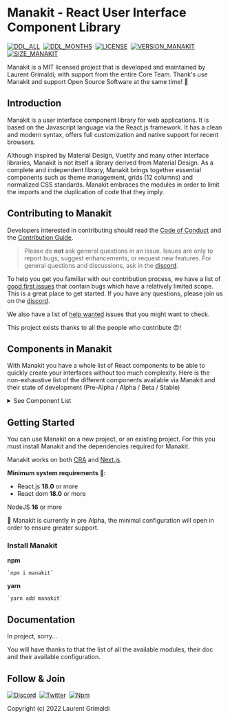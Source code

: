 # Manakit - React User Interface Component Library

[![DDL_ALL](https://img.shields.io/npm/dt/manakit.svg)](https://www.npmjs.com/package/manakit)&nbsp;
[![DDL_MONTHS](https://img.shields.io/npm/dm/manakit.svg)](https://www.npmjs.com/package/manakit)&nbsp;
[![LICENSE](https://img.shields.io/npm/l/manakit.svg)](https://www.npmjs.com/package/manakit)&nbsp;
[![VERSION_MANAKIT](https://img.shields.io/npm/v/manakit.svg)](https://www.npmjs.com/package/manakit)&nbsp;
[![SIZE_MANAKIT](https://packagephobia.now.sh/badge?p=manakit)](https://www.npmjs.com/package/manakit)&nbsp;

Manakit is a MIT licensed project that is developed and maintained by Laurent Grimaldi; with support from the entire Core Team. Thank's use Manakit and support Open Source Software at the same time! 🎉

## Introduction

Manakit is a user interface component library for web applications. It is based on the Javascript language via the React.js framework. It has a clean and modern syntax, offers full customization and native support for recent browsers.

Although inspired by Material Design, Vuetify and many other interface libraries, Manakit is not itself a library derived from Material Design. As a complete and independent library, Manakit brings together essential components such as theme management, grids (12 columns) and normalized CSS standards. Manakit embraces the modules in order to limit the imports and the duplication of code that they imply.

## Contributing to Manakit

Developers interested in contributing should read the [Code of Conduct](https://github.com/manastone/manakit/blob/main/CODE_OF_CONDUCT.md) and the [Contribution Guide](https://github.com/manastone/manakit/blob/main/CONTRIBUTING.md).

> Please do **not** ask general questions in an issue. Issues are only to report bugs, suggest enhancements, or request new features. For general questions and discussions, ask in the [discord](https://discord.gg/ATm5mcPK3h).

To help you get you familiar with our contribution process, we have a list of [good first issues](https://github.com/manastone/manakit/labels/good%20first%20issues) that contain bugs which have a relatively limited scope. This is a great place to get started. If you have any questions, please join us on the [discord](https://discord.gg/ATm5mcPK3h).

We also have a list of [help wanted](https://github.com/manastone/manakit/labels/help%20wanted) issues that you might want to check.

This project exists thanks to all the people who contribute 😍!

## Components in Manakit

With Manakit you have a whole list of React components to be able to quickly create your interfaces without too much complexity. Here is the non-exhaustive list of the different components available via Manakit and their state of development (Pre-Alpha / Alpha / Beta / Stable)

<details>
<summary>See Component List</summary>
<br />

| **Component**    | **Children Component** | **State** |
| ---------------- | ---------------------- | --------- |
| Alert            | \*                     | Pre-Alpha |
| App              | \*                     | Alpha     |
| AppBar           | \*                     | Pre-Alpha |
| Avatar           | \*                     | Pre-Alpha |
| BottomBar        | \*                     | Pre-Alpha |
| Breadcrumbs      | \*                     | Pre-Alpha |
| Btn              | \*                     | Pre-Alpha |
| Cards            | \*                     | Pre-Alpha |
| \*               | Card                   | Pre-Alpha |
| \*               | CardActions            | Pre-Alpha |
| \*               | CardSubTitle           | Pre-Alpha |
| \*               | CardText               | Pre-Alpha |
| \*               | CardTitle              | Pre-Alpha |
| Chip             | \*                     | Pre-Alpha |
| Content          | \*                     | Pre-Alpha |
| Dialog           | \*                     | Pre-Alpha |
| Divider          | \*                     | Pre-Alpha |
| ExpansionPanels  | \*                     | Pre-Alpha |
| \*               | ExpansionPanel         | Pre-Alpha |
| \*               | ExpansionPanelContent  | Pre-Alpha |
| \*               | ExpansionPanelHeader   | Pre-Alpha |
| \*               | ExpansionPanels        | Pre-Alpha |
| Footer           | \*                     | Pre-Alpha |
| Grids            | \*                     | Alpha     |
| \*               | GridCol                | Alpha     |
| \*               | Container              | Alpha     |
| \*               | GridRow                | Alpha     |
| \*               | Spacer                 | Alpha     |
| Icon             | \*                     | Pre-Alpha |
| InputEl          | \*                     | Pre-Alpha |
| Layout           | \*                     | Pre-Alpha |
| \*               | Hstack                 | Pre-Alpha |
| \*               | Vstack                 | Pre-Alpha |
| Lists            | \*                     | Pre-Alpha |
| \*               | List                   | Pre-Alpha |
| \*               | ListItem               | Pre-Alpha |
| \*               | ListItemAction         | Pre-Alpha |
| \*               | ListItemAvatar         | Pre-Alpha |
| \*               | ListItemContent        | Pre-Alpha |
| \*               | ListItemGroup          | Pre-Alpha |
| \*               | ListItemIcon           | Pre-Alpha |
| \*               | ListItemSubtitle       | Pre-Alpha |
| \*               | ListItemTitle          | Pre-Alpha |
| Main             | \*                     | Pre-Alpha |
| Menu             | \*                     | Pre-Alpha |
| NavigationDrawer | \*                     | Pre-Alpha |
| Overlay          | \*                     | Pre-Alpha |
| Paper            | \*                     | Pre-Alpha |
| Subheader        | \*                     | Pre-Alpha |
| SystemBar        | \*                     | Pre-Alpha |
| Tables           | \*                     | Pre-Alpha |
| \*               | Table                  | Pre-Alpha |
| Textfield        | \*                     | Pre-Alpha |
| Toolbars         | \*                     | Pre-Alpha |
| \*               | Toolbar                | Pre-Alpha |
| \*               | ToolbarItems           | Pre-Alpha |
| \*               | ToolbarTitle           | Pre-Alpha |

</details>

## Getting Started

You can use Manakit on a new project, or an existing project.
For this you must install Manakit and the dependencies required for Manakit.

Manakit works on both [CRA](https://create-react-app.dev/) and [Next.js](https://nextjs.org/).

**Minimum system requirements 📌:**

- React.js **18.0** or more
- React dom **18.0** or more

NodeJS **16** or more

📌 Manakit is currently in pre Alpha, the minimal configuration will open in order to ensure greater support.

### Install Manakit

**npm**

    `npm i manakit`

**yarn**

    `yarn add manakit`

## Documentation

In project, sorry...

You will have thanks to that the list of all the available modules, their doc and their available configuration.

## Follow & Join

[![Discord](https://img.shields.io/badge/-Discord-0D1117?style=flat&logo=discord)](https://discord.gg/24pTEehYbQ)&nbsp;
[![Twitter](https://img.shields.io/badge/-Twitter-0D1117?style=flat&logo=twitter)](https://twitter.com/ManastoneDev)&nbsp;
[![Npm](https://img.shields.io/badge/-Npm-0D1117?style=flat&logo=npm)](https://www.npmjs.com/org/manastone)&nbsp;

Copyright (c) 2022 Laurent Grimaldi
